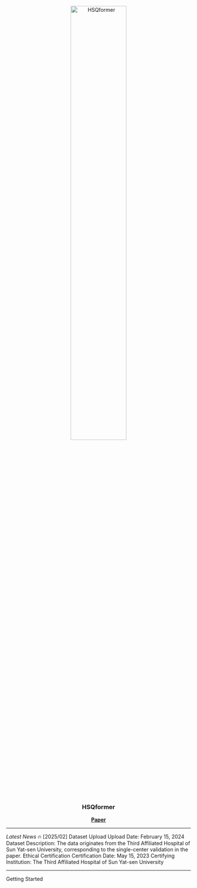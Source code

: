 <p align="center"> <picture> <source media="(prefers-color-scheme: dark)" srcset="https://raw.githubusercontent.com/Asunatan/HSQformer/main/docs/source/assets/logos/HSQformer-logo-text-dark.png"> <img alt="HSQformer" src="https://raw.githubusercontent.com/Asunatan/HSQformer/main/docs/source/assets/logos/HSQformer-logo-text-light.png" width=55%> </picture> </p><h3 align="center"> HSQformer</h3><p align="center"> <a href="https://arxiv.org/abs/2502.03772"><b>Paper</b></a>
  
---

*Latest News* 🔥
[2025/02] Dataset Upload
Upload Date: February 15, 2024
Dataset Description: The data originates from the Third Affiliated Hospital of Sun Yat-sen University, corresponding to the single-center validation in the paper.
Ethical Certification
Certification Date: May 15, 2023
Certifying Institution: The Third Affiliated Hospital of Sun Yat-sen University

---

Getting Started
